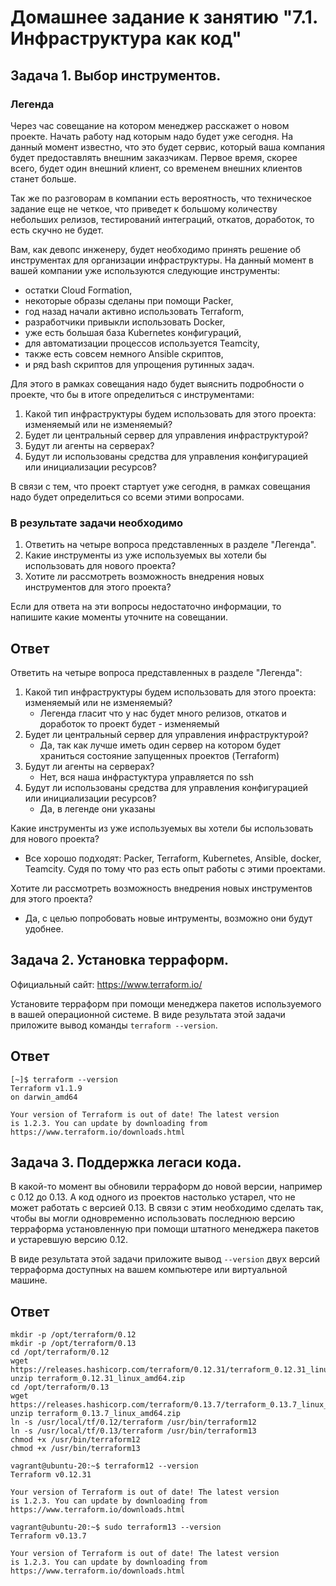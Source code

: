 # Домашнее задание к занятию "7.1. Инфраструктура как код"

## Задача 1. Выбор инструментов.

### Легенда
 
Через час совещание на котором менеджер расскажет о новом проекте. Начать работу над которым надо 
будет уже сегодня. 
На данный момент известно, что это будет сервис, который ваша компания будет предоставлять внешним заказчикам.
Первое время, скорее всего, будет один внешний клиент, со временем внешних клиентов станет больше.

Так же по разговорам в компании есть вероятность, что техническое задание еще не четкое, что приведет к большому
количеству небольших релизов, тестирований интеграций, откатов, доработок, то есть скучно не будет.  
   
Вам, как девопс инженеру, будет необходимо принять решение об инструментах для организации инфраструктуры.
На данный момент в вашей компании уже используются следующие инструменты: 
- остатки Сloud Formation, 
- некоторые образы сделаны при помощи Packer,
- год назад начали активно использовать Terraform, 
- разработчики привыкли использовать Docker, 
- уже есть большая база Kubernetes конфигураций, 
- для автоматизации процессов используется Teamcity, 
- также есть совсем немного Ansible скриптов, 
- и ряд bash скриптов для упрощения рутинных задач.  

Для этого в рамках совещания надо будет выяснить подробности о проекте, что бы в итоге определиться с инструментами:

1. Какой тип инфраструктуры будем использовать для этого проекта: изменяемый или не изменяемый?
1. Будет ли центральный сервер для управления инфраструктурой?
1. Будут ли агенты на серверах?
1. Будут ли использованы средства для управления конфигурацией или инициализации ресурсов? 
 
В связи с тем, что проект стартует уже сегодня, в рамках совещания надо будет определиться со всеми этими вопросами.

### В результате задачи необходимо

1. Ответить на четыре вопроса представленных в разделе "Легенда". 
1. Какие инструменты из уже используемых вы хотели бы использовать для нового проекта? 
1. Хотите ли рассмотреть возможность внедрения новых инструментов для этого проекта? 

Если для ответа на эти вопросы недостаточно информации, то напишите какие моменты уточните на совещании.

## Ответ

Ответить на четыре вопроса представленных в разделе "Легенда": 

1. Какой тип инфраструктуры будем использовать для этого проекта: изменяемый или не изменяемый?
   * Легенда гласит что у нас будет много релизов, откатов и доработок то проект будет - изменяемый
2. Будет ли центральный сервер для управления инфраструктурой?
   * Да, так как лучше иметь один сервер на котором будет храниться состояние запущенных проектов (Terraform)
3. Будут ли агенты на серверах?
   * Нет, вся наша инфрастуктура управляется по ssh
4. Будут ли использованы средства для управления конфигурацией или инициализации ресурсов?
   * Да, в легенде они указаны

Какие инструменты из уже используемых вы хотели бы использовать для нового проекта?
   * Все хорошо подходят: Packer, Terraform, Kubernetes, Ansible, docker, Teamcity. Судя по тому что раз есть опыт работы с этими проектами. 

Хотите ли рассмотреть возможность внедрения новых инструментов для этого проекта? 
   * Да, с целью попробовать новые интрументы, возможно они будут удобнее. 

## Задача 2. Установка терраформ. 

Официальный сайт: https://www.terraform.io/

Установите терраформ при помощи менеджера пакетов используемого в вашей операционной системе.
В виде результата этой задачи приложите вывод команды `terraform --version`.

## Ответ

````commandline
[~]$ terraform --version
Terraform v1.1.9
on darwin_amd64

Your version of Terraform is out of date! The latest version
is 1.2.3. You can update by downloading from https://www.terraform.io/downloads.html
````

## Задача 3. Поддержка легаси кода. 

В какой-то момент вы обновили терраформ до новой версии, например с 0.12 до 0.13. 
А код одного из проектов настолько устарел, что не может работать с версией 0.13. 
В связи с этим необходимо сделать так, чтобы вы могли одновременно использовать последнюю версию терраформа установленную при помощи
штатного менеджера пакетов и устаревшую версию 0.12. 

В виде результата этой задачи приложите вывод `--version` двух версий терраформа доступных на вашем компьютере 
или виртуальной машине.

## Ответ

```commandline
mkdir -p /opt/terraform/0.12
mkdir -p /opt/terraform/0.13
cd /opt/terraform/0.12
wget https://releases.hashicorp.com/terraform/0.12.31/terraform_0.12.31_linux_amd64.zip
unzip terraform_0.12.31_linux_amd64.zip
cd /opt/terraform/0.13
wget https://releases.hashicorp.com/terraform/0.13.7/terraform_0.13.7_linux_amd64.zip
unzip terraform_0.13.7_linux_amd64.zip
ln -s /usr/local/tf/0.12/terraform /usr/bin/terraform12
ln -s /usr/local/tf/0.13/terraform /usr/bin/terraform13
chmod +x /usr/bin/terraform12
chmod +x /usr/bin/terraform13
```

```commandline
vagrant@ubuntu-20:~$ terraform12 --version
Terraform v0.12.31

Your version of Terraform is out of date! The latest version
is 1.2.3. You can update by downloading from https://www.terraform.io/downloads.html

vagrant@ubuntu-20:~$ sudo terraform13 --version
Terraform v0.13.7

Your version of Terraform is out of date! The latest version
is 1.2.3. You can update by downloading from https://www.terraform.io/downloads.html
```